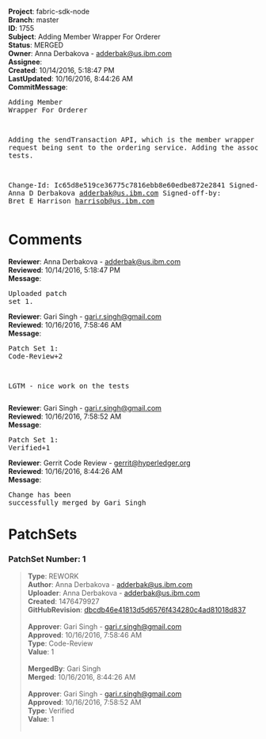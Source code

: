 <strong>Project</strong>: fabric-sdk-node<br><strong>Branch</strong>: master<br><strong>ID</strong>: 1755<br><strong>Subject</strong>: Adding Member Wrapper For Orderer<br><strong>Status</strong>: MERGED<br><strong>Owner</strong>: Anna Derbakova - adderbak@us.ibm.com<br><strong>Assignee</strong>:<br><strong>Created</strong>: 10/14/2016, 5:18:47 PM<br><strong>LastUpdated</strong>: 10/16/2016, 8:44:26 AM<br><strong>CommitMessage</strong>:<br><pre>Adding Member Wrapper For Orderer

Adding the sendTransaction API, which is the member
wrapper for the request being sent to the ordering
service. Adding the associated unit tests.

Change-Id: Ic65d8e519ce36775c7816ebb8e60edbe872e2841
Signed-off-by: Anna D Derbakova <adderbak@us.ibm.com>
Signed-off-by: Bret E Harrison <harrisob@us.ibm.com>
</pre><h1>Comments</h1><strong>Reviewer</strong>: Anna Derbakova - adderbak@us.ibm.com<br><strong>Reviewed</strong>: 10/14/2016, 5:18:47 PM<br><strong>Message</strong>: <pre>Uploaded patch set 1.</pre><strong>Reviewer</strong>: Gari Singh - gari.r.singh@gmail.com<br><strong>Reviewed</strong>: 10/16/2016, 7:58:46 AM<br><strong>Message</strong>: <pre>Patch Set 1: Code-Review+2

LGTM - nice work on the tests</pre><strong>Reviewer</strong>: Gari Singh - gari.r.singh@gmail.com<br><strong>Reviewed</strong>: 10/16/2016, 7:58:52 AM<br><strong>Message</strong>: <pre>Patch Set 1: Verified+1</pre><strong>Reviewer</strong>: Gerrit Code Review - gerrit@hyperledger.org<br><strong>Reviewed</strong>: 10/16/2016, 8:44:26 AM<br><strong>Message</strong>: <pre>Change has been successfully merged by Gari Singh</pre><h1>PatchSets</h1><h3>PatchSet Number: 1</h3><blockquote><strong>Type</strong>: REWORK<br><strong>Author</strong>: Anna Derbakova - adderbak@us.ibm.com<br><strong>Uploader</strong>: Anna Derbakova - adderbak@us.ibm.com<br><strong>Created</strong>: 1476479927<br><strong>GitHubRevision</strong>: [dbcdb46e41813d5d6576f434280c4ad81018d837](https://github.com/hyperledger/fabric-sdk-node/commit/dbcdb46e41813d5d6576f434280c4ad81018d837)<br><br><strong>Approver</strong>: Gari Singh - gari.r.singh@gmail.com<br><strong>Approved</strong>: 10/16/2016, 7:58:46 AM<br><strong>Type</strong>: Code-Review<br><strong>Value</strong>: 1<br><br><strong>MergedBy</strong>: Gari Singh<br><strong>Merged</strong>: 10/16/2016, 8:44:26 AM<br><br><strong>Approver</strong>: Gari Singh - gari.r.singh@gmail.com<br><strong>Approved</strong>: 10/16/2016, 7:58:52 AM<br><strong>Type</strong>: Verified<br><strong>Value</strong>: 1<br><br></blockquote>